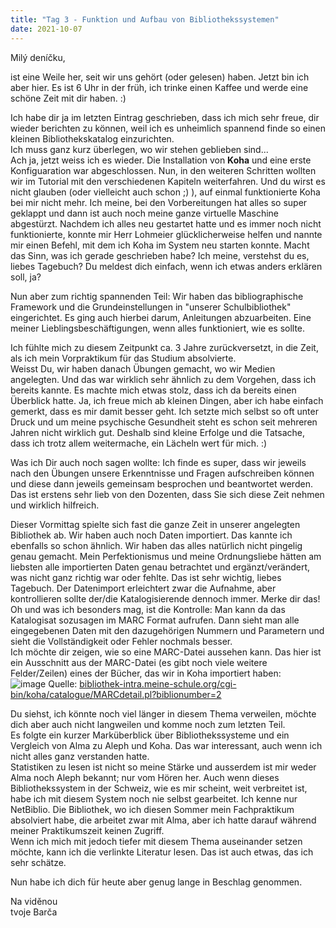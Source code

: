 ```yaml
---
title: "Tag 3 - Funktion und Aufbau von Bibliothekssystemen"
date: 2021-10-07
---
```


Milý deníčku,

ist eine Weile her, seit wir uns gehört (oder gelesen) haben. Jetzt bin ich aber hier. Es ist 6 Uhr in der früh, ich trinke einen Kaffee und werde eine schöne Zeit mit dir haben. :)

Ich habe dir ja im letzten Eintrag geschrieben, dass ich mich sehr freue, dir wieder berichten zu können, weil ich es unheimlich spannend finde so einen kleinen
Bibliothekskatalog einzurichten. <br>
Ich muss ganz kurz überlegen, wo wir stehen geblieben sind... <br>
Ach ja, jetzt weiss ich es wieder. Die Installation von **Koha** und eine erste Konfiguaration war abgeschlossen. Nun, in den weiteren Schritten wollten wir im Tutorial mit
den verschiedenen Kapiteln weiterfahren. Und du wirst es nicht glauben (oder vielleicht auch schon ;) ), auf einmal funktionierte Koha bei mir nicht mehr. Ich meine, bei
den Vorbereitungen hat alles so super geklappt und dann ist auch noch meine ganze virtuelle Maschine abgestürzt. Nachdem ich alles neu gestartet hatte und es immer noch nicht
funktionierte, konnte mir Herr Lohmeier glücklicherweise helfen und nannte mir einen Befehl, mit dem ich Koha im System neu starten konnte.
Macht das Sinn, was ich gerade geschrieben habe? Ich meine, verstehst du es, liebes Tagebuch? Du meldest dich einfach, wenn ich etwas anders erklären soll, ja?

Nun aber zum richtig spannenden Teil: Wir haben das bibliographische Framework und die Grundeinstellungen in "unserer Schulbibliothek" eingerichtet. Es ging auch hierbei darum,
Anleitungen abzuarbeiten. Eine meiner Lieblingsbeschäftigungen, wenn alles funktioniert, wie es sollte. 

Ich fühlte mich zu diesem Zeitpunkt ca. 3 Jahre zurückversetzt, in die Zeit, als ich mein Vorpraktikum für das Studium absolvierte. <br>
Weisst Du, wir haben danach Übungen gemacht, wo wir Medien angelegten. Und das war wirklich sehr ähnlich zu dem Vorgehen, dass ich bereits kannte. Es machte mich etwas
stolz, dass ich da bereits einen Überblick hatte. Ja, ich freue mich ab kleinen Dingen, aber ich habe einfach gemerkt, dass es mir damit besser geht. Ich setzte mich selbst
so oft unter Druck und um meine psychische Gesundheit steht es schon seit mehreren Jahren nicht wirklich gut. Deshalb sind kleine Erfolge und die Tatsache, dass ich trotz allem
weitermache, ein Lächeln wert für mich. :)

Was ich Dir auch noch sagen wollte: Ich finde es super, dass wir jeweils nach den Übungen unsere Erkenntnisse und Fragen aufschreiben können und diese dann jeweils gemeinsam
besprochen und beantwortet werden. Das ist erstens sehr lieb von den Dozenten, dass Sie sich diese Zeit nehmen und wirklich hilfreich.

Dieser Vormittag spielte sich fast die ganze Zeit in unserer angelegten Bibliothek ab. Wir haben auch noch Daten importiert. Das kannte ich ebenfalls so schon ähnlich.
Wir haben das alles natürlich nicht pingelig genau gemacht. Mein Perfektionismus und meine Ordnungsliebe hätten am liebsten alle importierten Daten genau betrachtet und ergänzt/verändert, was nicht ganz richtig war oder fehlte. Das ist sehr wichtig, liebes Tagebuch. Der Datenimport erleichtert zwar die Aufnahme, aber kontrollieren
sollte der/die Katalogisierende dennoch immer. Merke dir das! <br>
Oh und was ich besonders mag, ist die Kontrolle: Man kann da das Katalogisat sozusagen im MARC Format aufrufen. Dann sieht man alle eingegebenen Daten mit den dazugehörigen
Nummern und Parametern und sieht die Vollständigkeit oder Fehler nochmals besser. <br>
Ich möchte dir zeigen, wie so eine MARC-Datei aussehen kann. Das hier ist ein Ausschnitt aus der MARC-Datei (es gibt noch viele weitere Felder/Zeilen) eines der Bücher, das wir in Koha importiert haben: <br>
![image](https://user-images.githubusercontent.com/90834630/151718376-c0738a62-c755-4978-bb8f-8d42f1fc059c.png)
Quelle: [bibliothek-intra.meine-schule.org/cgi-bin/koha/catalogue/MARCdetail.pl?biblionumber=2](bibliothek-intra.meine-schule.org/cgi-bin/koha/catalogue/MARCdetail.pl?biblionumber=2)

Du siehst, ich könnte noch viel länger in diesem Thema verweilen, möchte dich aber auch nicht langweilen und komme noch zum letzten Teil. <br>
Es folgte ein kurzer Marküberblick über Bibliothekssysteme und ein Vergleich von Alma zu Aleph und Koha. Das war interessant, auch wenn ich nicht alles ganz verstanden hatte. <br>
Statistiken zu lesen ist nicht so meine Stärke und ausserdem ist mir weder Alma noch Aleph bekannt; nur vom Hören her. Auch wenn dieses Bibliothekssystem in der Schweiz,
wie es mir scheint, weit verbreitet ist, habe ich mit diesem System noch nie selbst gearbeitet. Ich kenne nur NetBiblio. Die Bibliothek, wo ich diesen Sommer mein Fachpraktikum
absolviert habe, die arbeitet zwar mit Alma, aber ich hatte darauf während meiner Praktikumszeit keinen Zugriff. <br>
Wenn ich mich mit jedoch tiefer mit diesem Thema auseinander setzen möchte, kann ich die verlinkte Literatur lesen. Das ist auch etwas, das ich sehr schätze.

Nun habe ich dich für heute aber genug lange in Beschlag genommen.

Na viděnou <br>
tvoje Barča

